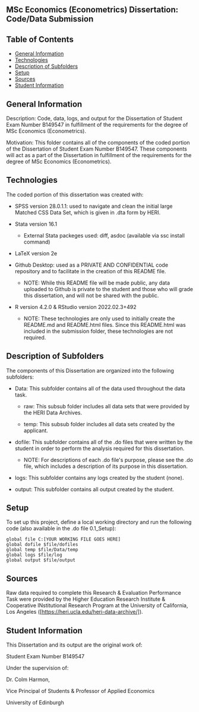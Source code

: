 ## MSc Economics (Econometrics) Dissertation: Code/Data Submission

## Table of Contents
* [General Information](#general-information)
* [Technologies](#technologies)
* [Description of Subfolders](#description-of-subfolders)
* [Setup](#setup)
* [Sources](#sources)
* [Student Information](#student-information)

## General Information
Description: Code, data, logs, and output for the Dissertation of Student Exam Number B149547 in fulfillment of the requirements for the degree of MSc Economics (Econometrics). 

Motivation: This folder contains all of the components of the coded portion of the Dissertation of Student Exam Number B149547.  These components will act as a part of the Dissertation in fulfillment of the requirements for the degree of MSc Economics (Econometrics). 

## Technologies
The coded portion of this dissertation was created with:

* SPSS version 28.0.1.1: used to navigate and clean the initial large Matched CSS Data Set, which is given in .dta form by HERI.

* Stata version 16.1

  * External Stata packeges used: diff, asdoc (available via ssc install command)

* LaTeX version 2e

* Github Desktop: used as a PRIVATE AND CONFIDENTIAL code repository and to facilitate in the creation of this README file.

  * NOTE: While this README file will be made public, any data uploaded to Github is private to the student and those who will grade this dissertation, and will not be shared with the public.

* R version 4.2.0 & RStudio version 2022.02.3+492
  
  * NOTE:  These technologies are only used to initially create the README.md and README.html files.  Since this README.html was included in the submission folder, these technologies are not required.

## Description of Subfolders
The components of this Dissertation are organized into the following subfolders:

* Data: This subfolder contains all of the data used throughout the data task.

  * raw: This subsub folder includes all data sets that were provided by the HERI Data Archives.
  
  * temp: This subsub folder includes all data sets created by the applicant.
  
* dofile: This subfolder contains all of the .do files that were written by the student in order to perform the analysis required for this dissertation.

  * NOTE: For descriptions of each .do file's purpose, please see the .do file, which includes a description of its purpose in this dissertation.
  
* logs: This subfolder contains any logs created by the student (none).

* output: This subfolder contains all output created by the student.

## Setup
To set up this project, define a local working directory and run the following code (also available in the .do file 0.1_Setup):
```
global file C:[YOUR WORKING FILE GOES HERE]
global dofile $file/dofiles
global temp $file/Data/temp
global logs $file/log
global output $file/output
```

## Sources
Raw data required to complete this Research & Evaluation Performance Task were provided by the Higher Education Research Institute & Cooperative INstitutional Research Program at the University of California, Los Angeles ([https://heri.ucla.edu/heri-data-archive/]).


## Student Information
This Dissertation and its output are the original work of:

Student Exam Number B149547

Under the supervision of:

Dr. Colm Harmon,

Vice Principal of Students & Professor of Applied Economics

University of Edinburgh
